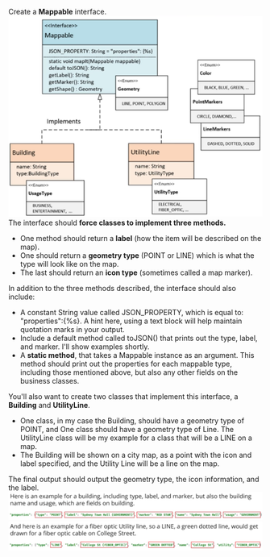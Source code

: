 Create a **Mappable** interface.
![img_2.png](img_2.png)
The interface should **force classes to implement three methods.**
* One method should return a **label** (how the item will be described on the map).
* One should return a **geometry type** (POINT or LINE) which is what the type will look like on the map.
* The last should return an **icon type** (sometimes called a map marker).

In addition to the three methods described, the interface should also include:
* A constant String value called JSON_PROPERTY, which is equal to: "properties":{%s}. A hint here, using a text block will help maintain quotation marks in your output.
* Include a default method called toJSON() that prints out the type, label, and marker. I'll show examples shortly.
* A **static method**, that takes a Mappable instance as an argument. This method should print out the properties for each mappable type, including those mentioned above, but also any other fields on the business classes.

You'll also want to create two classes that implement this interface, a **Building** and **UtilityLine**.
* One class, in my case the Building, should have a geometry type of POINT, and One class should have a geometry type of Line. The UtilityLine class will be my example for a class that will be a LINE on a map.
* The Building will be shown on a city map, as a point with the icon and label specified, and the Utility Line will be a line on the map.

The final output should output the geometry type, the icon information, and the label.
![img.png](img.png)
![img_1.png](img_1.png)

